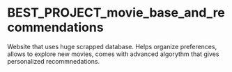 # BEST_PROJECT_movie_base_and_recommendations
Website that uses huge scrapped database. Helps organize preferences, allows to explore new movies, comes with advanced algorythm that gives personalized recommnedations.
